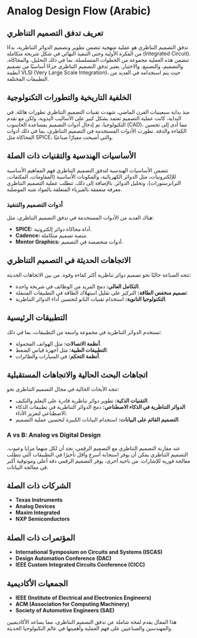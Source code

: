 # Analog Design Flow (Arabic)

## تعريف تدفق التصميم التناظري
تدفق التصميم التناظري هو عملية منهجية تتضمن تطوير وتصميم الدوائر التناظرية، بدءًا من الفكرة الأولية وحتى التنفيذ النهائي في شكل شريحة متكاملة (Integrated Circuit). تتضمن هذه العملية مجموعة من الخطوات المتسلسلة، بما في ذلك التحليل، والمحاكاة، والتصميم، والتصنيع، والاختبار. يعتبر تدفق التصميم التناظري جزءًا أساسيًا من تصميم أنظمة VLSI (Very Large Scale Integration)، حيث يتم استخدامه في العديد من التطبيقات المختلفة.

## الخلفية التاريخية والتطورات التكنولوجية
منذ بداية سبعينيات القرن الماضي، شهدت تقنيات التصميم التناظري تطورات هائلة. في البداية، كانت عملية التصميم تعتمد بشكل كبير على الأساليب اليدوية، ولكن مع تقدم التكنولوجيا، تم إدخال أدوات التصميم بمساعدة الحاسوب (CAD)، مما أدى إلى تحسين الكفاءة والدقة. تطورت الأدوات المستخدمة في التصميم التناظري، بما في ذلك أدوات المحاكاة مثل SPICE، والتي أصبحت معيارًا صناعيًا.

## الأساسيات الهندسية والتقنيات ذات الصلة
تتضمن الأساسيات الهندسية لتدفق التصميم التناظري فهم المفاهيم الأساسية للإلكترونيات، مثل الدوائر الكهربائية، والمكونات الأساسية (المقاومات، المكثفات، الترانزستورات)، وتحليل الدوائر. بالإضافة إلى ذلك، تتطلب عملية التصميم التناظري معرفة متعمقة بالفيزياء المتعلقة بالمواد شبه الموصلية.

### أدوات التصميم والتنفيذ
هناك العديد من الأدوات المستخدمة في تدفق التصميم التناظري، مثل:
- **SPICE:** أداة محاكاة دوائر إلكترونية.
- **Cadence:** منصة تصميم متكاملة.
- **Mentor Graphics:** أدوات متخصصة في التصميم.

## الاتجاهات الحديثة في التصميم التناظري
تتجه الصناعة حاليًا نحو تصميم دوائر تناظرية أكثر كفاءة وقوة. من بين الاتجاهات الحديثة:
- **التكامل العالي:** دمج المزيد من الوظائف في شريحة واحدة.
- **تصميم منخفض الطاقة:** التركيز على تقليل استهلاك الطاقة في التطبيقات المتنقلة.
- **التكنولوجيا النانوية:** استخدام تقنيات النانو لتحسين أداء الدوائر التناظرية.

## التطبيقات الرئيسية
تستخدم الدوائر التناظرية في مجموعة واسعة من التطبيقات، بما في ذلك:
- **أنظمة الاتصالات:** مثل الهواتف المحمولة.
- **التطبيقات الطبية:** مثل أجهزة قياس الضغط.
- **أنظمة التحكم:** في السيارات والطائرات.

## اتجاهات البحث الحالية والاتجاهات المستقبلية
تتجه الأبحاث الحالية في مجال التصميم التناظري نحو:
- **التقنيات الذكية:** تطوير دوائر تناظرية قادرة على التعلم والتكيف.
- **الدوائر التناظرية في الذكاء الاصطناعي:** دمج الدوائر التناظرية في تطبيقات الذكاء الاصطناعي لتعزيز الأداء.
- **التصميم القائم على البيانات:** استخدام البيانات الكبيرة لتحسين عملية التصميم.

### A vs B: Analog vs Digital Design
عند مقارنة التصميم التناظري مع التصميم الرقمي، نجد أن لكل منهما مزايا وعيوب. التصميم التناظري يمكن أن يوفر استجابة أسرع وأقل تأخيرًا في التطبيقات التي تتطلب معالجة فورية للإشارات. من ناحية أخرى، يوفر التصميم الرقمي دقة أعلى وموثوقية أكبر في معالجة البيانات.

## الشركات ذات الصلة
- **Texas Instruments**
- **Analog Devices**
- **Maxim Integrated**
- **NXP Semiconductors**

## المؤتمرات ذات الصلة
- **International Symposium on Circuits and Systems (ISCAS)**
- **Design Automation Conference (DAC)**
- **IEEE Custom Integrated Circuits Conference (CICC)**

## الجمعيات الأكاديمية
- **IEEE (Institute of Electrical and Electronics Engineers)**
- **ACM (Association for Computing Machinery)**
- **Society of Automotive Engineers (SAE)**

هذا المقال يقدم لمحة شاملة عن تدفق التصميم التناظري، مما يساعد الأكاديميين والمهندسين والصناعيين على فهم العملية وأهميتها في عالم التكنولوجيا الحديثة.